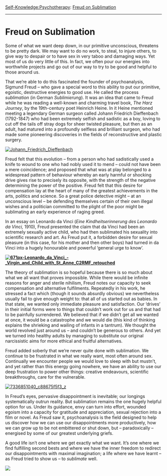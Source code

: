 [Self-Knowledge:](https://www.theschooloflife.com/thebookoflife/category/self-knowledge/)[Psychotherapy](https://www.theschooloflife.com/thebookoflife/category/leisure/psychotherapy/): [Freud on Sublimation](https://www.theschooloflife.com/thebookoflife/freud-on-sublimation/)

* * *

# Freud on Sublimation

Some of what we want deep down, in our primitive unconscious, threatens to be pretty dark. We may want to do no work, to steal, to injure others, to give way to despair or to have sex in very taboo and damaging ways. Yet most of us do very little of this. In fact, we often pour our energies into worthwhile projects and go out of our way to try to be good and helpful to those around us.

That we’re able to do this fascinated the founder of psychoanalysis, Sigmund Freud – who gave a special word to this ability to put our primitive, egoistic, destructive energies to good use. He called the process _sublimation_ (in German _Sublimierung_). It was an idea that came to Freud while he was reading a well-known and charming travel book,&nbsp;_The Harz Journey_, by the 19th-century poet Heinrich Heine. In it Heine mentioned meeting a legendary German surgeon called Johann Friedrich Dieffenbach (1792-1847) who had been extremely selfish and sadistic as a boy, loving to cut off the tails off stray dogs for sheer twisted pleasure, but then as an adult, had matured into a profoundly selfless and brilliant surgeon, who had made some pioneering discoveries in the fields of reconstructive and plastic surgery.

[![Johann_Friedrich_Dieffenbach](https://www.theschooloflife.com/thebookoflife/wp-content/uploads/2016/01/Johann_Friedrich_Dieffenbach.jpg)](http://www.thebookoflife.org/wp-content/uploads/2016/01/Johann_Friedrich_Dieffenbach.jpg)

Freud felt that this evolution – from a person who had sadistically used a knife to wound to one who had nobly used it to mend – could not have been a mere coincidence; and proposed that what was at play belonged to a widespread pattern of behaviour whereby an early harmful or shocking drive gives rise to precisely its opposite, with the strength of the negative determining the power of the positive. Freud felt that this desire for compensation lay at the heart of many of the greatest achievements in the arts, politics and science. So a great police detective might – at an unconscious level – be defending themselves certain of their own illegal wishes and a politician committed to the plight of the poor might be sublimating an early experience of raging greed.

In an essay on Leonardo da Vinci (_Eine Kindheitserinnerung des Leonardo da Vinci,_ 1910), Freud presented the claim that da Vinci had been an extremely sexually active child, who had then sublimated his sexuality into scientific research and art. As Freud put it, a forbidden desire for sexual pleasure (in this case, for his mother and then other boys) had turned in da Vinci into a hugely honourable and powerful ‘general urge to know’.

**[![671px-Leonardo_da_Vinci_-_Virgin_and_Child_with_St_Anne_C2RMF_retouched](https://www.theschooloflife.com/thebookoflife/wp-content/uploads/2016/01/671px-Leonardo_da_Vinci_-_Virgin_and_Child_with_St_Anne_C2RMF_retouched.jpg)](http://www.thebookoflife.org/wp-content/uploads/2016/01/671px-Leonardo_da_Vinci_-_Virgin_and_Child_with_St_Anne_C2RMF_retouched.jpg)**

The theory of sublimation is so hopeful because there is so much about what we all want that proves impossible. While there would be infinite reasons for anger and sterile nihilism, Freud notes our capacity to seek compensation and alternative fulfilments. Repeatedly in his work, he stressed a fact which (though it sounds absurdly obvious) we nevertheless usually fail to give enough weight to: that all of us started out as babies. In that state, we wanted only immediate pleasure and satisfaction. Our ‘drives’ in their initial forms were to things that couldn’t work out for us and that had to be painfully surrendered. We believed that if we didn’t get all we wanted at once, it would be a catastrophe and we would die (this kind of thinking explains the shrieking and wailing of infants in a tantrum). We thought the world revolved just around us – and couldn’t be generous to others. And yet we turned into healthy adults by managing to substitute our original narcissistic aims for more ethical and fruitful alternatives.

Freud added soberly that we’re never quite done with sublimation. We continue to be frustrated in what we really want, most often around sex. Continually we encounter people we would love to sleep with but mustn’t, and yet rather than this energy going nowhere, we have an ability to use our deep frustration to power other things: creative endeavours, scientific breakthroughs, care for the vulnerable.

[![7336851040_c88675f5f3_z](https://www.theschooloflife.com/thebookoflife/wp-content/uploads/2016/01/7336851040_c88675f5f3_z.jpg)](http://www.thebookoflife.org/wp-content/uploads/2016/01/7336851040_c88675f5f3_z.jpg)

In Freud’s eyes, pervasive disappointment is inevitable; our longings systematically outrun reality. But sublimation remains the one hugely helpful option for us. Under its guidance, envy can turn into effort, wounded egoism into a capacity for gratitude and appreciation, sexual rejection into a film or novel. As Freud saw it, psychoanalysis is the field designed to help us discover how we can use our disappointments more productively, how we can grow up to be not embittered or shut down, but – paradoxically – energised by some of our greatest underlying griefs.

A good life isn’t one where we get exactly what we want. It’s one where we find fulfilling second bests and where we have the inner freedom to redirect our disappointments with maximal imagination; a life where we have learnt – as Freud tried to show us – to _sublimate_ well.

[![](https://img.youtube.com/vi/K96AeGqKVbs/0.jpg)](https://www.youtube.com/embed/K96AeGqKVbs '')
